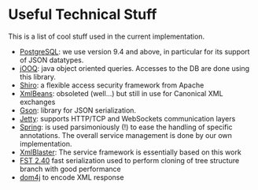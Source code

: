 Useful Technical Stuff
======================

This is a list of cool stuff used in the current implementation.

- [PostgreSQL](http://www.postgresql.org/): we use version 9.4 and above, in particular for its support of JSON datatypes.
- [jOOQ](http://www.jooq.org/): java object oriented queries. Accesses to the DB are done using this library.
- [Shiro](http://shiro.apache.org/): a flexible access security framework from Apache
- [XmlBeans](https://xmlbeans.apache.org/): obsoleted (well...) but still in use for Canonical XML exchanges
- [Gson](https://code.google.com/p/google-gson/): library for JSON serialization.
- [Jetty](https://eclipse.org/jetty/): supports HTTP/TCP and WebSockets communication layers
- [Spring](http://projects.spring.io/spring-framework/): is used parsimoniously (!) to ease the handling of specific annotations. The overall service management is done by our own implementation.
- [XmlBlaster](http://xmlblaster.org): The service framework is essentially based on this work
- [FST 2.40](https://ruedigermoeller.github.io/fast-serialization/) fast serialization used to perform cloning of tree structure branch with good performance 
- [dom4j](https://dom4j.github.io/) to encode XML response